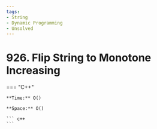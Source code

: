 ```yaml
---
tags:
- String
- Dynamic Programming
- Unsolved
---
```



# 926. Flip String to Monotone Increasing

=== "C++"

    **Time:** O()

    **Space:** O()

    ``` c++
    ```